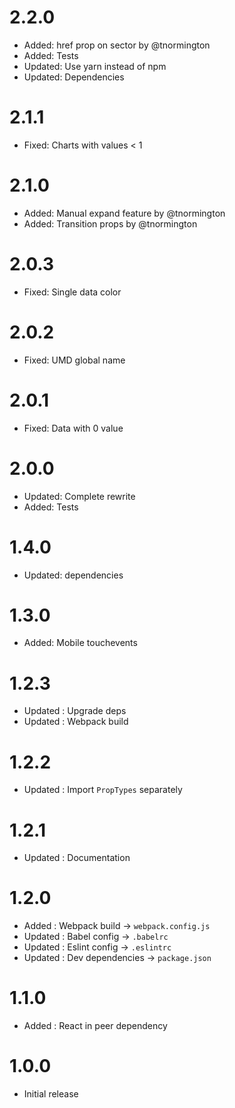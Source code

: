 # 2.2.0

-   Added: href prop on sector by @tnormington
-   Added: Tests
-   Updated: Use yarn instead of npm
-   Updated: Dependencies

# 2.1.1

-   Fixed: Charts with values < 1

# 2.1.0

-   Added: Manual expand feature by @tnormington
-   Added: Transition props by @tnormington

# 2.0.3

-   Fixed: Single data color

# 2.0.2

-   Fixed: UMD global name

# 2.0.1

-   Fixed: Data with 0 value

# 2.0.0

-   Updated: Complete rewrite
-   Added: Tests

# 1.4.0

-   Updated: dependencies

# 1.3.0

-   Added: Mobile touchevents

# 1.2.3

-   Updated : Upgrade deps
-   Updated : Webpack build

# 1.2.2

-   Updated : Import `PropTypes` separately

# 1.2.1

-   Updated : Documentation

# 1.2.0

-   Added : Webpack build -> `webpack.config.js`
-   Updated : Babel config -> `.babelrc`
-   Updated : Eslint config -> `.eslintrc`
-   Updated : Dev dependencies -> `package.json`

# 1.1.0

-   Added : React in peer dependency

# 1.0.0

-   Initial release
